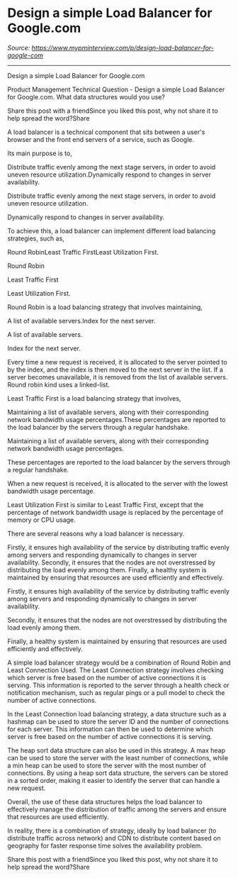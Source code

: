 # Design a simple Load Balancer for Google.com

*Source: https://www.mypminterview.com/p/design-load-balancer-for-google-com*

---

Design a simple Load Balancer for Google.com

Product Management Technical Question - Design a simple Load Balancer for Google.com. What data structures would you use?

Share this post with a friendSince you liked this post, why not share it to help spread the word?Share





A load balancer is a technical component that sits between a user's browser and the front end servers of a service, such as Google. 

Its main purpose is to,

Distribute traffic evenly among the next stage servers, in order to avoid uneven resource utilization.Dynamically respond to changes in server availability. 

Distribute traffic evenly among the next stage servers, in order to avoid uneven resource utilization.

Dynamically respond to changes in server availability. 



To achieve this, a load balancer can implement different load balancing strategies, such as, 

Round RobinLeast Traffic FirstLeast Utilization First.

Round Robin

Least Traffic First

Least Utilization First.



Round Robin is a load balancing strategy that involves maintaining,

A list of available servers.Index for the next server. 

A list of available servers.

Index for the next server. 

Every time a new request is received, it is allocated to the server pointed to by the index, and the index is then moved to the next server in the list. If a server becomes unavailable, it is removed from the list of available servers. Round robin kind uses a linked-list.



Least Traffic First is a load balancing strategy that involves,

Maintaining a list of available servers, along with their corresponding network bandwidth usage percentages.These percentages are reported to the load balancer by the servers through a regular handshake. 

Maintaining a list of available servers, along with their corresponding network bandwidth usage percentages.

These percentages are reported to the load balancer by the servers through a regular handshake. 

When a new request is received, it is allocated to the server with the lowest bandwidth usage percentage.



Least Utilization First is similar to Least Traffic First, except that the percentage of network bandwidth usage is replaced by the percentage of memory or CPU usage.

There are several reasons why a load balancer is necessary. 

Firstly, it ensures high availability of the service by distributing traffic evenly among servers and responding dynamically to changes in server availability. Secondly, it ensures that the nodes are not overstressed by distributing the load evenly among them. Finally, a healthy system is maintained by ensuring that resources are used efficiently and effectively.

Firstly, it ensures high availability of the service by distributing traffic evenly among servers and responding dynamically to changes in server availability. 

Secondly, it ensures that the nodes are not overstressed by distributing the load evenly among them. 

Finally, a healthy system is maintained by ensuring that resources are used efficiently and effectively.

A simple load balancer strategy would be a combination of Round Robin and Least Connection Used. The Least Connection strategy involves checking which server is free based on the number of active connections it is serving. This information is reported to the server through a health check or notification mechanism, such as regular pings or a pull model to check the number of active connections.

In the Least Connection load balancing strategy, a data structure such as a hashmap can be used to store the server ID and the number of connections for each server. This information can then be used to determine which server is free based on the number of active connections it is serving.

The heap sort data structure can also be used in this strategy. A max heap can be used to store the server with the least number of connections, while a min heap can be used to store the server with the most number of connections. By using a heap sort data structure, the servers can be stored in a sorted order, making it easier to identify the server that can handle a new request.

Overall, the use of these data structures helps the load balancer to effectively manage the distribution of traffic among the servers and ensure that resources are used efficiently.

In reality, there is a combination of strategy, ideally by load balancer (to distribute traffic across network) and CDN to distribute content based on geography for faster response time solves the availability problem. 

Share this post with a friendSince you liked this post, why not share it to help spread the word?Share